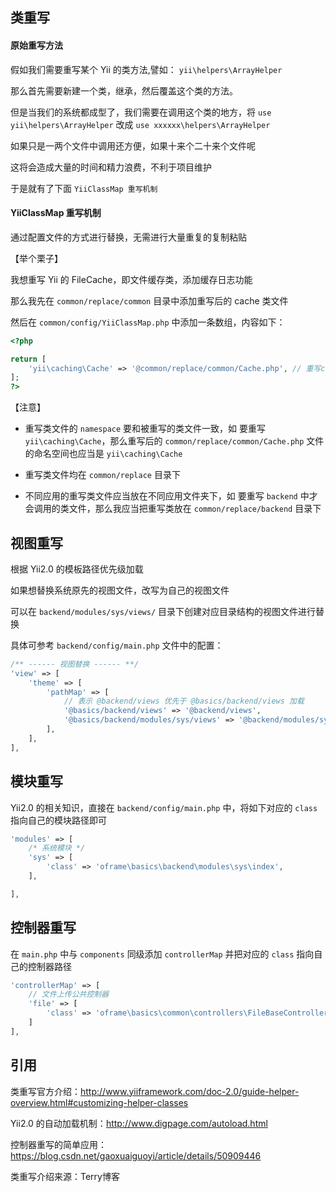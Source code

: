 
## 类重写

#### 原始重写方法

假如我们需要重写某个 Yii 的类方法,譬如： `yii\helpers\ArrayHelper`

那么首先需要新建一个类，继承，然后覆盖这个类的方法。

但是当我们的系统都成型了，我们需要在调用这个类的地方，将 `use yii\helpers\ArrayHelper` 改成 `use xxxxxx\helpers\ArrayHelper`

如果只是一两个文件中调用还方便，如果十来个二十来个文件呢

这将会造成大量的时间和精力浪费，不利于项目维护

于是就有了下面 `YiiClassMap 重写机制`

#### YiiClassMap 重写机制

通过配置文件的方式进行替换，无需进行大量重复的复制粘贴

【举个栗子】

我想重写 Yii 的 FileCache，即文件缓存类，添加缓存日志功能

那么我先在 `common/replace/common` 目录中添加重写后的 cache 类文件

然后在 `common/config/YiiClassMap.php` 中添加一条数组，内容如下：

```php
<?php

return [
    'yii\caching\Cache' => '@common/replace/common/Cache.php', // 重写cache 添加了日志功能
];
?>

```

【注意】

* 重写类文件的 `namespace` 要和被重写的类文件一致，如 要重写 `yii\caching\Cache`，那么重写后的 `common/replace/common/Cache.php` 文件的命名空间也应当是 `yii\caching\Cache`

* 重写类文件均在 `common/replace` 目录下

* 不同应用的重写类文件应当放在不同应用文件夹下，如 要重写 `backend` 中才会调用的类文件，那么我应当把重写类放在 `common/replace/backend` 目录下

## 视图重写

根据 Yii2.0 的模板路径优先级加载

如果想替换系统原先的视图文件，改写为自己的视图文件

可以在 `backend/modules/sys/views/` 目录下创建对应目录结构的视图文件进行替换

具体可参考 `backend/config/main.php` 文件中的配置：

```php
/** ------ 视图替换 ------ **/
'view' => [
    'theme' => [
        'pathMap' => [
            // 表示 @backend/views 优先于 @basics/backend/views 加载
            '@basics/backend/views' => '@backend/views',
            '@basics/backend/modules/sys/views' => '@backend/modules/sys/views',
        ],
    ],
],
```

## 模块重写

Yii2.0 的相关知识，直接在 `backend/config/main.php` 中，将如下对应的 `class` 指向自己的模块路径即可

```php
'modules' => [
    /* 系统模块 */
    'sys' => [
        'class' => 'oframe\basics\backend\modules\sys\index',
    ],

],
```

## 控制器重写

在 `main.php` 中与 `components` 同级添加 `controllerMap` 并把对应的 `class` 指向自己的控制器路径

```php
'controllerMap' => [
    // 文件上传公共控制器
    'file' => [
        'class' => 'oframe\basics\common\controllers\FileBaseController',
    ]
],
```



## 引用

类重写官方介绍：http://www.yiiframework.com/doc-2.0/guide-helper-overview.html#customizing-helper-classes

Yii2.0 的自动加载机制：http://www.digpage.com/autoload.html

控制器重写的简单应用：https://blog.csdn.net/gaoxuaiguoyi/article/details/50909446

类重写介绍来源：Terry博客

